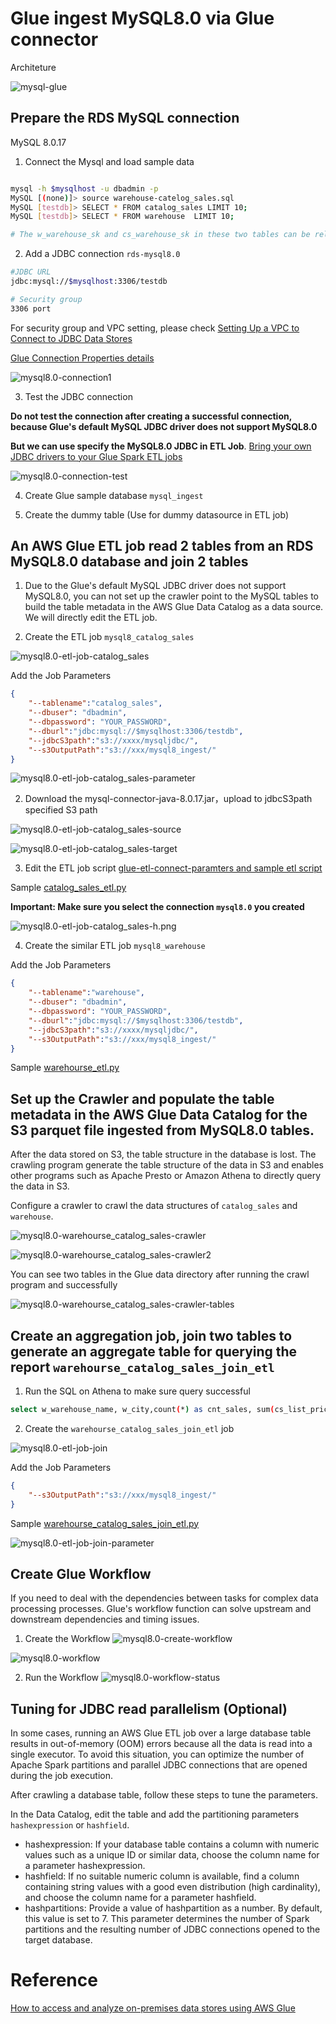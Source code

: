 # Glue ingest MySQL8.0 via Glue connector

Architeture

![mysql-glue](media/mysql-glue.png)

## Prepare the RDS MySQL connection
MySQL 8.0.17

1. Connect the Mysql and load sample data
```bash

mysql -h $mysqlhost -u dbadmin -p
MySQL [(none)]> source warehouse-catelog_sales.sql
MySQL [testdb]> SELECT * FROM catalog_sales LIMIT 10;
MySQL [testdb]> SELECT * FROM warehouse  LIMIT 10;

# The w_warehouse_sk and cs_warehouse_sk in these two tables can be related for subsequent data processing join.
```

2. Add a JDBC connection `rds-mysql8.0`
```bash
#JDBC URL
jdbc:mysql://$mysqlhost:3306/testdb

# Security group
3306 port
```
For security group and VPC setting, please check [Setting Up a VPC to Connect to JDBC Data Stores](https://docs.aws.amazon.com/glue/latest/dg/setup-vpc-for-glue-access.html)

[Glue Connection Properties details](https://docs.aws.amazon.com/glue/latest/dg/connection-defining.html#connection-properties-jdbc)

![mysql8.0-connection1](media/mysql8.0-connection1.png)

3. Test the JDBC connection

**Do not test the connection after creating a successful connection, because Glue's default MySQL JDBC driver does not support MySQL8.0**

**But we can use specify the MySQL8.0 JDBC in ETL Job**. [Bring your own JDBC drivers to your Glue Spark ETL jobs](https://aws.amazon.com/about-aws/whats-new/2019/11/aws-glue-now-enables-you-to-bring-your-own-jdbc-drivers-to-your-glue-spark-etl-jobs/)

![mysql8.0-connection-test](media/mysql8.0-connection-test.png)

4. Create Glue sample database `mysql_ingest`

5. Create the dummy table (Use for dummy datasource in ETL job)

## An AWS Glue ETL job read 2 tables from an RDS MySQL8.0 database and join 2 tables

1. Due to the Glue's default MySQL JDBC driver does not support MySQL8.0, you can not set up the crawler point to the MySQL tables to build the table metadata in the AWS Glue Data Catalog as a data source. We will directly edit the ETL job.

2. Create the ETL job `mysql8_catalog_sales`

![mysql8.0-etl-job-catalog_sales](media/mysql8.0-etl-job-catalog_sales.png)

Add the Job Parameters

```json
{
    "--tablename":"catalog_sales",
    "--dbuser": "dbadmin",
    "--dbpassword": "YOUR_PASSWORD",
    "--dburl":"jdbc:mysql://$mysqlhost:3306/testdb",
    "--jdbcS3path":"s3://xxxx/mysqljdbc/",
    "--s3OutputPath":"s3://xxx/mysql8_ingest/"
}
```

![mysql8.0-etl-job-catalog_sales-parameter](media/mysql8.0-etl-job-catalog_sales-parameter.png)

2. Download the mysql-connector-java-8.0.17.jar，upload to jdbcS3path specified S3 path

![mysql8.0-etl-job-catalog_sales-source](media/mysql8.0-etl-job-catalog_sales-source.png)

![mysql8.0-etl-job-catalog_sales-target](media/mysql8.0-etl-job-catalog_sales-target.png)

3. Edit the ETL job script
[glue-etl-connect-paramters and sample etl script](https://docs.aws.amazon.com/glue/latest/dg/aws-glue-programming-etl-connect.html)

Sample [catalog_sales_etl.py](scripts/catalog_sales_etl.py)

**Important: Make sure you select the connection `mysql8.0` you created**

![mysql8.0-etl-job-catalog_sales-h.png](media/mysql8.0-etl-job-catalog_sales-h.png)

4. Create the similar ETL job `mysql8_warehouse`

Add the Job Parameters

```json
{
    "--tablename":"warehouse",
    "--dbuser": "dbadmin",
    "--dbpassword": "YOUR_PASSWORD",
    "--dburl":"jdbc:mysql://$mysqlhost:3306/testdb",
    "--jdbcS3path":"s3://xxxx/mysqljdbc/",
    "--s3OutputPath":"s3://xxx/mysql8_ingest/"
}
```

Sample [warehourse_etl.py](scripts/warehourse_etl.py)

## Set up the Crawler and populate the table metadata in the AWS Glue Data Catalog for the S3 parquet file ingested from MySQL8.0 tables. 

After the data stored on S3, the table structure in the database is lost. The crawling program generate the table structure of the data in S3 and enables other programs such as Apache Presto or Amazon Athena to directly query the data in S3. 

Configure a crawler to crawl the data structures of `catalog_sales` and `warehouse`.

![mysql8.0-warehourse_catalog_sales-crawler](media/mysql8.0-warehourse_catalog_sales-crawler.png)

![mysql8.0-warehourse_catalog_sales-crawler2](media/mysql8.0-warehourse_catalog_sales-crawler2.png)

You can see two tables in the Glue data directory after running the crawl program and successfully

![mysql8.0-warehourse_catalog_sales-crawler-tables](media/mysql8.0-warehourse_catalog_sales-crawler-tables.png)

## Create an aggregation job, join two tables to generate an aggregate table for querying the report `warehourse_catalog_sales_join_etl`

1. Run the SQL on Athena to make sure query successful
```bash
select w_warehouse_name, w_city,count(*) as cnt_sales, sum(cs_list_price) as total_revenue,sum(cs_net_profit_double) as total_net_profit,sum(cs_wholesale_cost) as total_cost from mysql_ingest.catalog_sales join mysql_ingest.warehouse on cs_warehouse_sk = w_warehouse_sk group by w_warehouse_name, w_city
```

2. Create the `warehourse_catalog_sales_join_etl` job

![mysql8.0-etl-job-join](media/mysql8.0-etl-job-join.png)

Add the Job Parameters

```json
{
    "--s3OutputPath":"s3://xxx/mysql8_ingest/"
}
```

Sample [warehourse_catalog_sales_join_etl.py](scripts/warehourse_catalog_sales_join_etl.py)

![mysql8.0-etl-job-join-parameter](media/mysql8.0-etl-job-join-parameter.png)

## Create Glue Workflow

If you need to deal with the dependencies between tasks for complex data processing processes. Glue's workflow function can solve upstream and downstream dependencies and timing issues.

1. Create the Workflow
![mysql8.0-create-workflow](media/mysql8.0-create-workflow.png)

![mysql8.0-workflow](media/mysql8.0-workflow.png)

2. Run the Workflow
![mysql8.0-workflow-status](media/mysql8.0-workflow-status.png)

## Tuning for JDBC read parallelism (Optional)

In some cases, running an AWS Glue ETL job over a large database table results in out-of-memory (OOM) errors because all the data is read into a single executor. To avoid this situation, you can optimize the number of Apache Spark partitions and parallel JDBC connections that are opened during the job execution.

After crawling a database table, follow these steps to tune the parameters.

In the Data Catalog, edit the table and add the partitioning parameters `hashexpression` or `hashfield`. 

- hashexpression: If your database table contains a column with numeric values such as a unique ID or similar data, choose the column name for a parameter hashexpression. 
- hashfield: If no suitable numeric column is available, find a column containing string values with a good even distribution (high cardinality), and choose the column name for a parameter hashfield.
- hashpartitions: Provide a value of hashpartition as a number. By default, this value is set to 7. This parameter determines the number of Spark partitions and the resulting number of JDBC connections opened to the target database.


# Reference
[How to access and analyze on-premises data stores using AWS Glue](https://aws.amazon.com/cn/blogs/china/quickly-build-an-aws-glue-based-extracting-cross-region-mysql-8-data-pipeline/)

